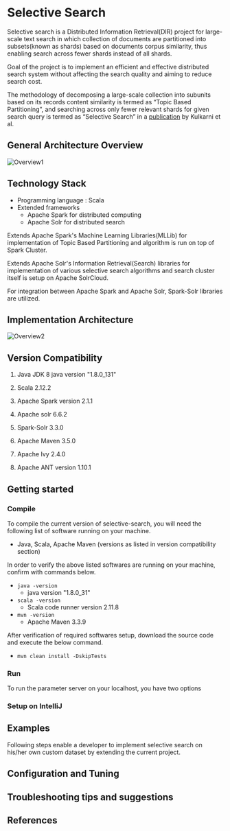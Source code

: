 # Selective Search


Selective search is a Distributed Information Retrieval(DIR) project for large-scale text search in which collection of documents are partitioned into subsets(known as shards) based on documents corpus similarity, thus enabling search across fewer shards instead of all shards.
 
 Goal of the project is to implement an efficient and effective distributed search system without affecting the search quality and aiming to reduce search cost. 
 
The methodology of decomposing a large-scale collection into subunits based on its records content similarity is termed as “Topic Based Partitioning”, and searching across only fewer relevant shards for given search query is termed as “Selective Search” in a [publication](online.sfsu.edu/ak/#publications) by Kulkarni et al. 


## General Architecture Overview

![Overview1](https://raw.githubusercontent.com/rajanim/selective-search/master/docs/general_selective_search_arc.jpg)


## Technology Stack 
* Programming language : Scala
* Extended frameworks 
    * Apache Spark for distributed computing
    * Apache Solr for distributed search 

Extends Apache Spark's Machine Learning Libraries(MLLib) for implementation of Topic Based Partitioning and algorithm is run on top of Spark Cluster. 

Extends Apache Solr's Information Retrieval(Search) libraries for implementation of various selective search algorithms and search cluster itself is setup on Apache SolrCloud. 

For integration between Apache Spark and Apache Solr, Spark-Solr libraries are utilized.

## Implementation Architecture 

![Overview2](https://raw.githubusercontent.com/rajanim/selective-search/master/docs/impl_selective_search.jpg)

## Version Compatibility 
1. Java JDK 8 java version "1.8.0_131"

2. Scala 2.12.2

3. Apache Spark version 2.1.1

4. Apache solr 6.6.2

5. Spark-Solr 3.3.0

6. Apache Maven 3.5.0

7. Apache Ivy 2.4.0

8. Apache ANT version 1.10.1


 
## Getting started

### Compile
To compile the current version of selective-search, you will need the following list of software running on your machine.
* Java, Scala, Apache Maven (versions as listed in version compatibility section)
 
 In order to verify the above listed softwares are running on your machine, confirm with commands below.
 * `java -version` 
    *  java version "1.8.0_31"
 * `scala -version`
    * Scala code runner version 2.11.8
 * `mvn -version`
    * Apache Maven 3.3.9


After verification of required softwares setup, download the source code and execute the below command.
* `mvn clean install -DskipTests`


### Run
To run the parameter server on your localhost, you have two options

### Setup on IntelliJ 

## Examples
Following steps enable a developer to implement selective search on his/her own custom dataset by extending the current project.



## Configuration and Tuning

## Troubleshooting tips and suggestions

## References
